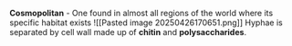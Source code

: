 **Cosmopolitan** - One found in almost all regions of the world where its specific habitat exists
![[Pasted image 20250426170651.png]]
Hyphae is separated by cell wall made up of **chitin** and **polysaccharides**.
